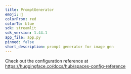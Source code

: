 ```yaml
---
title: PromptGenerator
emoji: 🚀
colorFrom: red
colorTo: blue
sdk: streamlit
sdk_version: 1.44.1
app_file: app.py
pinned: false
short_description: prompt generator for image gen
---
```


Check out the configuration reference at https://huggingface.co/docs/hub/spaces-config-reference

